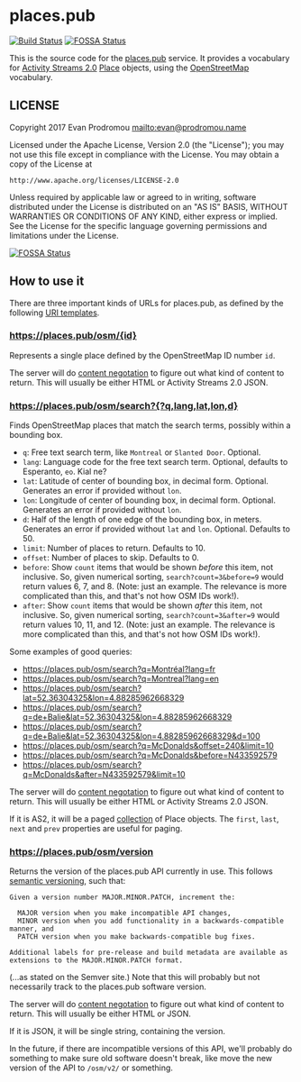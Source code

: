 # places.pub

[![Build Status](https://travis-ci.org/evanp/places-pub.svg?branch=master)](https://travis-ci.org/evanp/places-pub)
[![FOSSA Status](https://app.fossa.io/api/projects/git%2Bgithub.com%2Fevanp%2Fplaces-pub.svg?type=shield)](https://app.fossa.io/projects/git%2Bgithub.com%2Fevanp%2Fplaces-pub?ref=badge_shield)

This is the source code for the [places.pub](https://places.pub/) service. It
provides a vocabulary for [Activity Streams 2.0](https://www.w3.org/TR/activitystreams-core/) [Place](https://www.w3.org/TR/activitystreams-vocabulary/#dfn-place) objects,
using the [OpenStreetMap](https://openstreetmap.org/) vocabulary.

## LICENSE

Copyright 2017 Evan Prodromou <mailto:evan@prodromou.name>

Licensed under the Apache License, Version 2.0 (the "License");
you may not use this file except in compliance with the License.
You may obtain a copy of the License at

    http://www.apache.org/licenses/LICENSE-2.0

Unless required by applicable law or agreed to in writing, software
distributed under the License is distributed on an "AS IS" BASIS,
WITHOUT WARRANTIES OR CONDITIONS OF ANY KIND, either express or implied.
See the License for the specific language governing permissions and
limitations under the License.


[![FOSSA Status](https://app.fossa.io/api/projects/git%2Bgithub.com%2Fevanp%2Fplaces-pub.svg?type=large)](https://app.fossa.io/projects/git%2Bgithub.com%2Fevanp%2Fplaces-pub?ref=badge_large)

## How to use it

There are three important kinds of URLs for places.pub, as defined by the following [URI templates](https://tools.ietf.org/html/rfc6570).

### <https://places.pub/osm/{id}>

Represents a single place defined by the OpenStreetMap ID number `id`.

The server will do [content negotation](https://www.w3.org/Protocols/rfc2616/rfc2616-sec12.html) to figure out what kind of content to return. This will usually be either HTML or Activity Streams 2.0 JSON.

### <https://places.pub/osm/search?{?q,lang,lat,lon,d}>

Finds OpenStreetMap places that match the search terms, possibly within a bounding box.

*   `q`: Free text search term, like `Montreal` or `Slanted Door`. Optional.
*   `lang`: Language code for the free text search term. Optional, defaults to
    Esperanto, `eo`. Kial ne?
*   `lat`: Latitude of center of bounding box, in decimal form. Optional.
    Generates an error if provided without `lon`.
*   `lon`: Longitude of center of bounding box, in decimal form. Optional.
    Generates an error if provided without `lon`.
*   `d`: Half of the length of one edge of the bounding box, in meters.
    Generates an error if provided without `lat` and `lon`.  Optional.
    Defaults to 50.
*   `limit`: Number of places to return. Defaults to 10.
*   `offset`: Number of places to skip. Defaults to 0.
*   `before`: Show `count` items that would be shown *before* this item, not
    inclusive. So, given numerical sorting, `search?count=3&before=9` would return
    values 6, 7, and 8. (Note: just an example. The relevance is more complicated than this,
    and that's not how OSM IDs work!).
*   `after`: Show `count` items that would be shown *after* this item, not
    inclusive. So, given numerical sorting, `search?count=3&after=9` would return
    values 10, 11, and 12. (Note: just an example. The relevance is more complicated than this,
    and that's not how OSM IDs work!).

Some examples of good queries:

*   <https://places.pub/osm/search?q=Montréal?lang=fr>
*   <https://places.pub/osm/search?q=Montreal?lang=en>
*   <https://places.pub/osm/search?lat=52.36304325&lon=4.88285962668329>
*   <https://places.pub/osm/search?q=de+Balie&lat=52.36304325&lon=4.88285962668329>
*   <https://places.pub/osm/search?q=de+Balie&lat=52.36304325&lon=4.88285962668329&d=100>
*   <https://places.pub/osm/search?q=McDonalds&offset=240&limit=10>
*   <https://places.pub/osm/search?q=McDonalds&before=N433592579>
*   <https://places.pub/osm/search?q=McDonalds&after=N433592579&limit=10>

The server will do [content negotation](https://www.w3.org/Protocols/rfc2616/rfc2616-sec12.html) to figure out what kind of content to return. This will usually be either HTML or Activity Streams 2.0 JSON.

If it is AS2, it will be a paged [collection](https://www.w3.org/TR/activitystreams-core/#collections) of Place objects.
The `first`, `last`, `next` and `prev` properties are useful for paging.

### <https://places.pub/osm/version>

Returns the version of the places.pub API currently in use. This follows [semantic versioning](http://semver.org/), such that:

    Given a version number MAJOR.MINOR.PATCH, increment the:

      MAJOR version when you make incompatible API changes,
      MINOR version when you add functionality in a backwards-compatible manner, and
      PATCH version when you make backwards-compatible bug fixes.

    Additional labels for pre-release and build metadata are available as
    extensions to the MAJOR.MINOR.PATCH format.

(...as stated on the Semver site.) Note that this will probably but not
necessarily track to the places.pub software version.

The server will do [content negotation](https://www.w3.org/Protocols/rfc2616/rfc2616-sec12.html) to figure out what kind of content to return. This will usually be either HTML or JSON.

If it is JSON, it will be single string, containing the version.

In the future, if there are incompatible versions of this API, we'll probably
do something to make sure old software doesn't break, like move the new
version of the API to `/osm/v2/` or something.